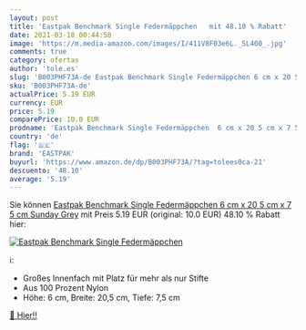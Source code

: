```yaml
---
layout: post
title: 'Eastpak Benchmark Single Federmäppchen   mit 48.10 % Rabatt'
date: 2021-03-18 00:44:58
image: 'https://m.media-amazon.com/images/I/411V8F03e6L._SL400_.jpg'
comments: true
category: ofertas
author: 'tole.es'
slug: 'B003PHF73A-de Eastpak Benchmark Single Federmäppchen 6 cm x 20 5 cm x 7...'
sku: 'B003PHF73A-de'
actualPrice: 5.19 EUR
currency: EUR
price: 5.19
comparePrice: 10.0 EUR
prodname: 'Eastpak Benchmark Single Federmäppchen  6 cm x 20 5 cm x 7 5 cm  Sunday Grey'
country: 'de'
flag: '🇩🇪'
brand: 'EASTPAK'
buyurl: 'https://www.amazon.de/dp/B003PHF73A/?tag=tolees0ca-21'
descuento: '48.10'
average: '5.19'
---
```


Sie können [Eastpak Benchmark Single Federmäppchen  6 cm x 20 5 cm x 7 5 cm  Sunday Grey](https://www.amazon.de/dp/B003PHF73A/?tag=tolees0ca-21) mit Preis 5.19 EUR (original: 10.0 EUR) 48.10 % Rabatt hier:

[![Eastpak Benchmark Single Federmäppchen  ](https://m.media-amazon.com/images/I/411V8F03e6L._SL400_.jpg)](https://www.amazon.de/dp/B003PHF73A/?tag=tolees0ca-21)

ℹ️:

- Großes Innenfach mit Platz für mehr als nur Stifte
- Aus 100 Prozent Nylon
- Höhe: 6 cm, Breite: 20,5 cm, Tiefe: 7,5 cm

[🛒 Hier!!](https://www.amazon.de/dp/B003PHF73A/?tag=tolees0ca-21)
